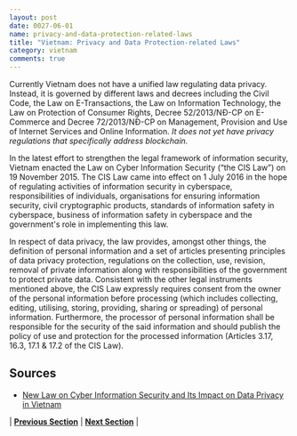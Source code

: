 ```yaml
---
layout: post
date: 0027-06-01
name: privacy-and-data-protection-related-laws
title: "Vietnam: Privacy and Data Protection-related Laws"
category: vietnam
comments: true
---
```


Currently Vietnam does not have a unified law regulating data privacy. Instead, it is governed by different laws and decrees including the Civil Code, the Law on E-Transactions, the Law on Information Technology, the Law on Protection of Consumer Rights, Decree 52/2013/NĐ-CP on E-Commerce and Decree 72/2013/NĐ-CP on Management, Provision and Use of Internet Services and Online Information. _It does not yet have privacy regulations that specifically address blockchain._

In the latest effort to strengthen the legal framework of information security, Vietnam enacted the Law on Cyber Information Security (“the CIS Law”) on 19 November 2015. The CIS Law came into effect on 1 July 2016 in the hope of regulating activities of information security in cyberspace, responsibilities of individuals, organisations for ensuring information security, civil cryptographic products, standards of information safety in cyberspace, business of information safety in cyberspace and the government's role in implementing this law.

In respect of data privacy, the law provides, amongst other things, the definition of personal information and a set of articles presenting principles of data privacy protection, regulations on the collection, use, revision, removal of private information along with responsibilities of the government to protect private data. Consistent with the other legal instruments mentioned above, the CIS Law expressly requires consent from the owner of the personal information before processing (which includes collecting, editing, utilising, storing, providing, sharing or spreading) of personal information. Furthermore, the processor of personal information shall be responsible for the security of the said information and should publish the policy of use and protection for the processed information (Articles 3.17, 16.3, 17.1 & 17.2 of the CIS Law). 

Sources
---
- [New Law on Cyber Information Security and Its Impact on Data Privacy in Vietnam](https://www.rouse.com/magazine/news/new-law-on-cyber-information-security-and-its-impact-on-data-privacy-in-vietnam/)

| **[Previous Section](https://neo-project.github.io/global-blockchain-compliance-hub//vietnam/vietnam-securities-related-laws.html)** | **[Next Section](https://neo-project.github.io/global-blockchain-compliance-hub//vietnam/vietnam-final-liability.html)** |
